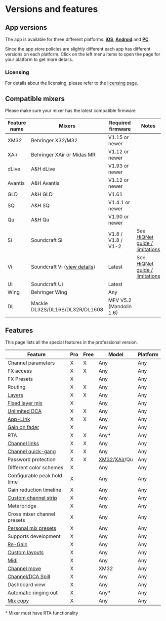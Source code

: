 # Versions and features

## App versions
The app is available for three different platforms: **[iOS](platforms/ios.md)**, **[Android](platforms/android.md)** and **[PC](platforms/pc.md)**.

Since the app store policies are slightly different each app has different versions on each platform.
Click on the left menu items to open the page for your platform to get more details.

### Licensing
For details about the licensing, please refer to the [licensing page](license/overview.md).

## Compatible mixers
Please make sure your mixer has the latest compatible firmware

| Feature name | Mixers | Required firmware | Notes | 
| -- | -- | -- | -- |
| XM32 | Behringer X32/M32 | V1.15 or newer | |
| XAir | Behringer XAir or Midas MR  | V1.12 or newer | |
| dLive | A&H dLive  | V1.93 or newer | | 
| Avantis | A&H Avantis  | V1.12 or newer | | 
| GLD | A&H GLD  | V1.61 | |
| SQ | A&H SQ  | V1.4.1 or newer | |
| Qu | A&H Qu  | V1.90 or newer | |
| Si | Soundcraft Si | V1.8 / V1.8 / V1-2 | See [HiQNet guide / limitations](soundcraft/hiqnet.md)
| Vi | Soundcraft Vi ([view details](soundcraft/vi.md)) | Latest | See [HiQNet guide / limitations](soundcraft/hiqnet.md)
| Ui | Soundcraft Ui | Latest | |
| Wing | Behringer Wing | Any | |
| DL | Mackie DL32S/DL16S/DL32R/DL1608 | MFV V5.2 (Mandolin 1.6) | |


## Features
This page lists all the special features in the professional version.

| Feature                                            | Pro | Free | Model | Platform |
|----------------------------------------------------|  ------ | ------ | --- | --- |
| Channel parameters                                 | X | X | Any | Any |
| FX access                                          | X | X | Any | Any |
| FX Presets                                         | X | | Any | Any |
| Routing                                            | X| X | Any | Any |
| [Layers](layers.md)                                | X | X | Any | Any |
| [Fixed layer mix](layers.md)                       | X | | Any | Any |
| [Unlimited DCA](layer-idcas.md)                    | X | X | Any | Any |
| [App-Link](app-link.md)                            | X | X | Any | Any |
| [Gain on fader](sends-on-faders.md#gain-on-faders) | X | | Any | Any |
| RTA                                                | X | X | Any\* | Any |
| [Channel links](channel-links.md)                  | X | X | Any | Any |
| [Channel quick-gang](channel-links.md#quick-gang)  | X | X | Any | Any |
| Password protection                                | X | X | [XM32](xm32/bus-password.md)/[XAir](xair/bus-password.md)/Qu | Any |
| Different color schemes                            | X | | Any | Any |
| Configurable peak hold time                        | X | | Any | Any |
| Gain reduction timeline                            | X | | Any | Any |
| [Custom channel strip](settings/channel-strip.md)  | X | | Any | Any |
| Meterbridge                                        | X | | Any | Any |
| Cross mixer channel presets                        | X | | Any | Any |
| [Personal mix presets](mix-presets.md)             | X | | Any | Any |
| Supports development                               | X | | Any | Any |
| [Re-Gain](re-gain.md)                              | X | | Any | Any |
| [Custom layouts](custom-layouts.md)                | X | | Any | Any |
| [Midi](midi.md)                                    | X | | Any | Any |
| [Channel move](xm32/channel-move.md)               | X | | XM32 | Any |
| [Channel/DCA Spill](settings/user_session.md)      | X | | Any | Any |
| Dashboard view                                     | X | | Any | Any |
| [Automatic ringing out](feedback-detection.md)     | X | | Any* | Any |
| [Mix copy](mix-copy.md)                            | X | | Any | Any |

\* Mixer must have RTA functionality
